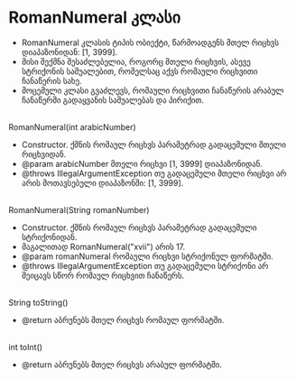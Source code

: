 # RomanNumeral კლასი

* RomanNumeral კლასის ტიპის ობიექტი, წარმოადგენს მთელ რიცხვს დიაპაზონიდან: [1, 3999].<br/>
* მისი შექმნა შესაძლებელია, როგორც მთელი რიცხვის, ასევე სტრიქონის საშუალებით, რომელსაც აქვს რომაული რიცხვითი ჩანაწერის სახე.<br/>
* მოცემული კლასი გვაძლევს, რომაული რიცხვითი ჩანაწერის არაბულ ჩანაწერში გადაყვანის საშუალებას და პირიქით.

\
RomanNumeral(int arabicNumber)
* Constructor. ქმნის რომაულ რიცხვს პარამეტრად გადაცემული მთელი რიცხვიდან.
* @param arabicNumber მთელი რიცხვი [1, 3999] დიაპაზონიდან.
* @throws IllegalArgumentException თუ გადაცემული მთელი რიცხვი არ არის მოთავსებული დიაპაზონში: [1, 3999].

\
RomanNumeral(String romanNumber)
* Constructor. ქმნის რომაულ რიცხვს პარამეტრად გადაცემული სტრიქონიდან.
* მაგალითად RomanNumeral("xvii") არის 17.
* @param romanNumeral რომაული რიცხვი სტრიქონულ ფორმატში.
* @throws IllegalArgumentException თუ გადაცემული სტრიქონი არ შეიცავს სწორ რომაულ რიცხვით ჩანაწერს.

\
String toString()
* @return აბრუნებს მთელ რიცხვს რომაულ ფორმატში.

\
int toInt()
* @return აბრუნებს მთელ რიცხვს არაბულ ფორმატში.
